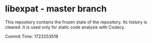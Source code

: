 # libexpat - master branch

This repository contains the frozen state of the repository.
Its history is cleared. It is used only for static code
analysis with Codacy.

Commit Time: 1723253518